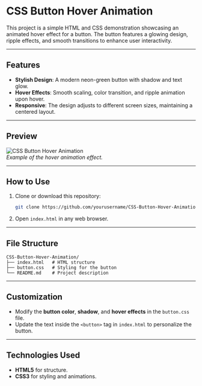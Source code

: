 # CSS Button Hover Animation

This project is a simple HTML and CSS demonstration showcasing an animated hover effect for a button. The button features a glowing design, ripple effects, and smooth transitions to enhance user interactivity.

---

## Features

- **Stylish Design**: A modern neon-green button with shadow and text glow.
- **Hover Effects**: Smooth scaling, color transition, and ripple animation upon hover.
- **Responsive**: The design adjusts to different screen sizes, maintaining a centered layout.

---

## Preview

![CSS Button Hover Animation](preview.png)  
*Example of the hover animation effect.*

---

## How to Use

1. Clone or download this repository:
   ```bash
   git clone https://github.com/yourusername/CSS-Button-Hover-Animation.git
   ```
2. Open `index.html` in any web browser.

---

## File Structure

```
CSS-Button-Hover-Animation/
├── index.html   # HTML structure
├── button.css   # Styling for the button
└── README.md    # Project description
```

---

## Customization

- Modify the **button color**, **shadow**, and **hover effects** in the `button.css` file.
- Update the text inside the `<button>` tag in `index.html` to personalize the button.

---

## Technologies Used

- **HTML5** for structure.
- **CSS3** for styling and animations.